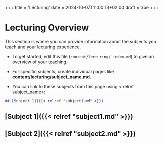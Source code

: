 +++
title = 'Lecturing'
date = 2024-10-07T11:00:13+02:00
draft = true
+++

# Lecturing Overview

This section is where you can provide information about the subjects you teach and your lecturing experience.

- To get started, edit this file (`content/lecturing/_index.md`) to give an overview of your teaching.

- For specific subjects, create individual pages like **content/lecturing/subject_name.md**.
- You can link to these subjects from this page using < relref subject_name>:

```markdown
## [Subject 1]({{< relref "subject1.md" >}})
```

## [Subject 1]({{< relref "subject1.md" >}})

## [Subject 2]({{< relref "subject2.md" >}})
